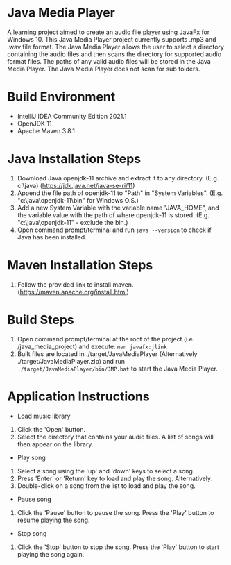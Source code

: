 # Java Media Player
A learning project aimed to create an audio file player using JavaFx for Windows 10.
This Java Media Player project currently supports .mp3 and .wav file format.
The Java Media Player allows the user to select a directory containing the audio files and then scans 
the directory for supported audio format files. The paths of any valid audio files will be stored in the 
Java Media Player. The Java Media Player does not scan for sub folders.

# Build Environment
* IntelliJ IDEA Community Edition 2021.1
* OpenJDK 11
* Apache Maven 3.8.1

# Java Installation Steps
1. Download Java openjdk-11 archive and extract it to any directory. (E.g. c:\java\) (https://jdk.java.net/java-se-ri/11)
2. Append the file path of openjdk-11 to "Path" in "System Variables". (E.g. "c:\java\openjdk-11\bin" for Windows O.S.)
3. Add a new System Variable with the variable name "JAVA_HOME", and the variable value with the path of where openjdk-11 is stored. (E.g. "c:\java\openjdk-11" - exclude the bin.)
4. Open command prompt/terminal and run `java --version` to check if Java has been installed.

# Maven Installation Steps
1. Follow the provided link to install maven. (https://maven.apache.org/install.html)

# Build Steps
1. Open command prompt/terminal at the root of the project (i.e. /java_media_project) and execute:
  `mvn javafx:jlink`
2. Built files are located in ./target/JavaMediaPlayer (Alternatively ./target/JavaMediaPlayer.zip) and run `./target/JavaMediaPlayer/bin/JMP.bat` to start the Java Media Player.

# Application Instructions
* Load music library
1. Click the 'Open' button.
2. Select the directory that contains your audio files. A list of songs will then appear on the library.

* Play song 
1. Select a song using the 'up' and 'down' keys to select a song.
2. Press 'Enter' or 'Return' key to load and play the song.
Alternatively:
1. Double-click on a song from the list to load and play the song.

* Pause song
1. Click the 'Pause' button to pause the song. Press the 'Play' button to resume playing the song.

* Stop song
1. Click the 'Stop' button to stop the song. Press the 'Play' button to start playing the song again.
